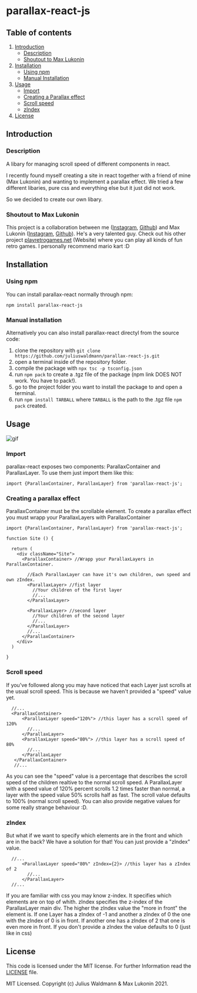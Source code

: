 # parallax-react-js

## Table of contents
1. [Introduction](https://github.com/juliuswaldmann/parallax-react-js/blob/main/README.md#introduction)
   * [Description](https://github.com/juliuswaldmann/parallax-react-js/blob/main/README.md#descriptiom)
   * [Shoutout to Max Lukonin](https://github.com/juliuswaldmann-js/parallax-react/blob/main/README.md#shoutout-to-max-lukonin)
2. [Installation](https://github.com/juliuswaldmann/parallax-react-js/blob/main/README.md#installation)
   * [Using npm](https://github.com/juliuswaldmann/parallax-react-js/blob/main/README.md#using-npm)
   * [Manual Installation](https://github.com/juliuswaldmann/parallax-react-js/blob/main/README.md#manual-installation)
3. [Usage](https://github.com/juliuswaldmann/parallax-react-js/blob/main/README.md#usage)
   * [Import](https://github.com/juliuswaldmann/parallax-react-js/blob/main/README.md#import)
   * [Creating a Parallax effect](https://github.com/juliuswaldmann/parallax-react-js/blob/main/README.md#creating-a-parallax-effect)
   * [Scroll speed](https://github.com/juliuswaldmann/parallax-react-js/blob/main/README.md#scroll-speed)
   * [zIndex](https://github.com/juliuswaldmann/parallax-react-js/blob/main/README.md#zindex)
4. [License](https://github.com/juliuswaldmann/parallax-react-js/blob/main/README.md#license)

## Introduction
### Description
A libary for managing scroll speed of different components in react.

I recently found myself creating a site in react together with a friend of mine (Max Lukonin) and wanting to implement a parallax effect.
We tried a few different libaries, pure css and everything else but it just did not work.

So we decided to create our own libary.
### Shoutout to Max Lukonin
This project is a collaboration between me ([Instagram](https://www.instagram.com/julius._w/), [Github](https://github.com/juliuswaldmann)) and Max Lukonin ([Instagram](https://www.instagram.com/mxluk/), [Github](https://github.com/mxluk)). He's a very talented guy. Check out his other project [playretrogames.net](https://playretrogames.net/) (Website) where you can play all kinds of fun retro games. I personally recommend mario kart :D

## Installation
### Using npm
You can install parallax-react normally through npm:

 `
 npm install parallax-react-js
 `
### Manual installation
Alternatively you can also install parallax-react directyl from the source code:

1. clone the repository with `git clone https://github.com/juliuswaldmann/parallax-react-js.git`
2. open a terminal inside of the repository folder.
3. compile the package with `npx tsc -p tsconfig.json`
4. run `npm pack` to create a .tgz file of the package (npm link DOES NOT work. You have to pack!).
5. go to the project folder you want to install the package to and open a terminal.
6. run `npm install TARBALL` where `TARBALL` is the path to the .tgz file `npm pack` created.

## Usage
![gif](https://media.giphy.com/media/JMtnvwkpNwFziOjV9v/giphy.gif)
### Import
parallax-react exposes two components: ParallaxContainer and ParallaxLayer.
To use them just import them like this:

```JSX
import {ParallaxContainer, ParallaxLayer} from 'parallax-react-js';
```
### Creating a parallax effect
ParallaxContainer must be the scrollable element.
To create a parallax effect you must wrapp your ParallaxLayers with ParallaxContainer
```JSX
import {ParallaxContainer, ParallaxLayer} from 'parallax-react-js';

function Site () {

  return (
    <div className="Site">  
      <ParallaxContainer> //Wrapp your ParallaxLayers in ParallaxContainer. 
      
        //Each ParallaxLayer can have it's own children, own speed and own zIndex.
        <ParallaxLayer> //fist layer
          //Your children of the first layer
          //...
        </ParallaxLayer>
        
        <ParallaxLayer> //second layer
          //Your children of the second layer
          //...
        </ParallaxLayer>
        //...
      </ParallaxContainer>
    </div>
  )

}
```
### Scroll speed
If you've followed along you may have noticed that each Layer just scrolls at the usual scroll speed.
This is because we haven't provided a "speed" value yet.
```JSX
  //...
  <ParallaxContainer>
      <ParallaxLayer speed="120%"> //this layer has a scroll speed of 120%
        //...
      </ParallaxLayer>
      <ParallaxLayer speed="80%"> //this layer has a scroll speed of 80%
        //...
      </ParallaxLayer
   </ParallaxContainer>
   //...
```
As you can see the "speed" value is a percentage that describes the scroll speed of the children realtive to the normal scroll speed.
A ParallaxLayer with a speed value of 120% percent scrolls 1.2 times faster than normal,
a layer with the speed value 50% scrolls half as fast.
The scroll value defaults to 100% (normal scroll speed).
You can also provide negative values for some really strange behaviour :D.

### zIndex
But what if we want to specify which elements are in the front and which are in the back? 
We have a solution for that! You can just provide a "zIndex" value. 
```JSX
  //...
      <ParallaxLayer speed="80%" zIndex={2}> //this layer has a zIndex of 2
        //...
      </ParallaxLayer>
  //...
```
If you are familiar with css you may know z-index. It specifies which elements are on top of whith. zIndex specifies the z-index of the ParallaxLayer main div.
The higher the zIndex value the "more in front" the element is. 
If one Layer has a zIndex of -1 and another a zIndex of 0 the one with the zIndex of 0 is in front.
If another one has a zIndex of 2 that one is even more in front.
If you don't provide a zIndex the value defaults to 0 (just like in css)

## License
This code is licensed under the MIT license. For further Information read the [LICENSE](https://github.com/juliuswaldmann/parallax-react/blob/main/LICENSE) file.

MIT Licensed. Copyright (c) Julius Waldmann & Max Lukonin 2021.
